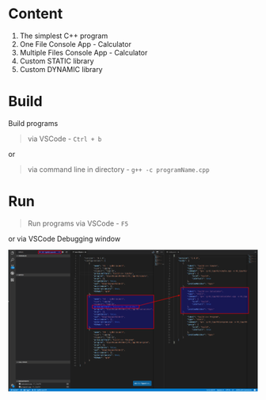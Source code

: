 # Content

1. The simplest C++ program
2. One File Console App - Calculator
3. Multiple Files Console App - Calculator
4. Custom STATIC library
5. Custom DYNAMIC library


# Build

Build programs 

> via VSCode - `Ctrl + b`

or

> via command line in directory - `g++ -c programName.cpp`

# Run

> Run programs via VSCode - `F5`

or via VSCode Debugging window

![alt tag](https://raw.githubusercontent.com/lukaskellerstein/CppArduinoSamples/master/images/Selection_027.png)